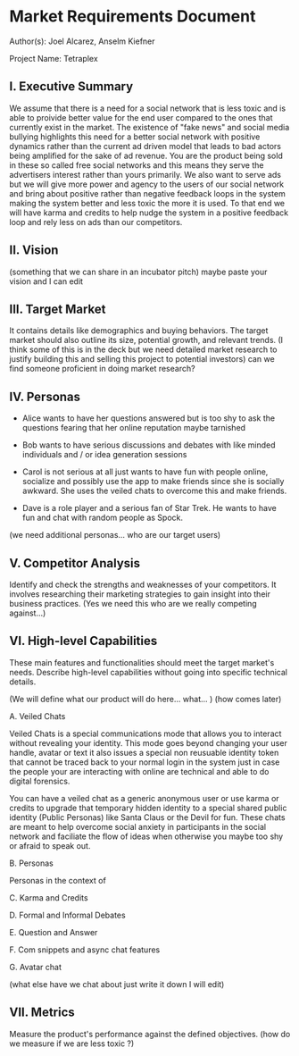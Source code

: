 # Market Requirements Document 

Author(s): Joel Alcarez, Anselm Kiefner

Project Name: Tetraplex

## I. Executive Summary

We assume that there is a need for a social network that is less toxic and is able to proivide better value for the end user compared to the ones that currently exist in the market. The existence of "fake news" and social media bullying highlights this need for a better social network with positive dynamics rather than the current ad driven model that leads to bad actors being amplified for the sake of ad revenue. You are the product being sold in these so called free social networks and this means they serve the advertisers interest rather than yours primarily.  We also want to serve ads but we will give more power and agency to the users of our social network and bring about positive rather than negative feedback loops in the system making the system better and less toxic the more it is used. To that end we will have karma and credits to help nudge the system in a positive feedback loop and rely less on ads than our competitors. 

## II. Vision

(something that we can share in an incubator pitch) 
maybe paste your vision and I can edit


## III. Target Market

It contains details like demographics and buying behaviors. The target market should also outline its size, potential growth, and 
relevant trends. (I think some of this is in the deck but we need detailed market research to justify building this and selling this project to potential investors) can we find someone proficient in doing market research?

## IV. Personas

* Alice wants to have her questions answered but is too shy to ask the questions fearing that her online reputation maybe tarnished

* Bob wants to have serious discussions and debates with like minded individuals and / or idea generation sessions 

* Carol is not serious at all just wants to have fun with people online, socialize and possibly use the app to make friends since she is socially awkward. She uses the veiled chats to overcome this and make friends.

* Dave is a role player and a serious fan of Star Trek. He wants to have fun and chat with random people as Spock.

(we need additional personas... who are our target users)

## V. Competitor Analysis

Identify and check the strengths and weaknesses of your competitors. It involves researching their marketing strategies to gain insight into their business practices. (Yes we need this who are we really competing against...)


## VI. High-level Capabilities

These main features and functionalities should meet the target market's needs. Describe high-level capabilities without going into specific technical details.

(We will define what our product will do here... what... ) (how comes later)

A. Veiled Chats

Veiled Chats is a special communications mode that allows you to interact without revealing your identity. This mode goes beyond changing your user handle, avatar or text it also issues a special non reusuable identity token that cannot be traced back to your normal login in the system just in case the people your are interacting with online are technical and able to do digital forensics.

You can have a veiled chat as a generic anonymous user or use karma or credits to upgrade that temporary hidden identity to a special shared public identity (Public Personas) like Santa Claus or the Devil for fun. These chats are meant to help overcome social anxiety in participants in the social network and faciliate the flow of ideas when otherwise you maybe too shy or afraid to speak out.

B. Personas

Personas in the context of 

C. Karma and Credits
    
D. Formal and Informal Debates

E. Question and Answer

F. Com snippets and async chat features

G. Avatar chat

(what else have we chat about just write it down I will edit)

## VII. Metrics

Measure the product's performance against the defined objectives. 
(how do we measure if we are less toxic ?)
